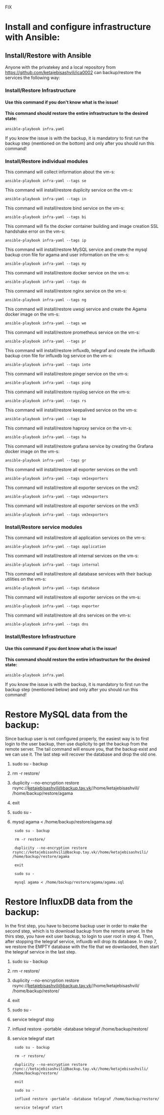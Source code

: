 FIX

# Install and configure infrastructure with Ansible:

## Install/Restore with Ansible
Anyone with the privatekey and a local repository from https://github.com/ketajebisashvili/ica0002 can backup/restore the services the following way:

### Install/Restore Infrastructure

#### Use this command if you don't know what is the issue!
#### This command should restore the entire infrastructure to the desired state:
    ansible-playbook infra.yaml

If you know the issue is with the backup, it is mandatory to first run the backup step (mentioned on the bottom) and only after you should run this command!


### Install/Restore individual modules

This command will collect information about the vm-s:

    ansible-playbook infra-yaml --tags se

This command will install/restore duplicity service on the vm-s:
    
    ansible-playbook infra-yaml --tags in

This command will install/restore bind service on the vm-s:
    
    ansible-playbook infra-yaml --tags bi

This command will fix the docker container building and image creation SSL handshake error on the vm-s:
    
    ansible-playbook infra-yaml --tags ip

This command will install/restore MySQL service and create the mysql backup cron file for agama and user information on the vm-s:
    
    ansible-playbook infra-yaml --tags my

This command will install/restore docker service on the vm-s:
    
    ansible-playbook infra-yaml --tags do

This command will install/restore nginx service on the vm-s:
    
    ansible-playbook infra-yaml --tags ng

This command will install/restore uwsgi service and create the Agama docker image on the vm-s:
    
    ansible-playbook infra-yaml --tags we

This command will install/restore prometheus service on the vm-s:
    
    ansible-playbook infra-yaml --tags pr

This command will install/restore influxdb, telegraf and create the influxdb backup cron file for influxdb log service on the vm-s:
    
    ansible-playbook infra-yaml --tags inte

This command will install/restore pinger service on the vm-s:
    
    ansible-playbook infra-yaml --tags ping

This command will install/restore rsyslog service on the vm-s:
    
    ansible-playbook infra-yaml --tags rs

This command will install/restore keepalived  service on the vm-s:
    
    ansible-playbook infra-yaml --tags ke

This command will install/restore haproxy  service on the vm-s:
    
    ansible-playbook infra-yaml --tags ha

 This command will install/restore grafana service by creating the Grafana docker image on the vm-s:
    
    ansible-playbook infra-yaml --tags gr

This command will install/restore all exporter services on the vm1:
    
    ansible-playbook infra-yaml --tags vm1exporters

This command will install/restore all exporter services on the vm2:
    
    ansible-playbook infra-yaml --tags vm2exporters

This command will install/restore all exporter services on the vm3:
    
    ansible-playbook infra-yaml --tags vm3exporters
   


### Install/Restore service modules

This command will install/restore all application services on the vm-s:

    ansible-playbook infra-yaml --tags application

This command will install/restore all internal services on the vm-s:

    ansible-playbook infra-yaml --tags internal

This command will install/restore all database services with their backup utilities on the vm-s:

    ansible-playbook infra-yaml --tags database

This command will install/restore all exporter services on the vm-s:

    ansible-playbook infra-yaml --tags exporter

This command will install/restore all dns services on the vm-s:

    ansible-playbook infra-yaml --tags dns


### Install/Restore Infrastructure

#### Use this command if you dont know what is the issue!
#### This command should restore the entire infrastructure for the desired state:
    ansible-playbook infra.yaml

If you know the issue is with the backup, it is mandatory to first run the backup step (mentioned below) and only after you should run this command!

# Restore MySQL data from the backup:

Since backup user is not configured properly, the easiest way is to first login to the user backup, then use duplicity to get
the backup from the remote server. The tail command will ensure you, that the backup exist and we can use it.
The last step will recover the database and drop the old one.


1. sudo su - backup
2. rm -r restore/
3. duplicity --no-encryption restore rsync://ketajebisashvili@backup.tay.vk//home/ketajebisashvili/ /home/backup/restore/agama
4. exit
5. sudo su -
6. mysql agama < /home/backup/restore/agama.sql

        sudo su - backup

        rm -r restore/

        duplicity --no-encryption restore rsync://ketajebisashvili@backup.tay.vk//home/ketajebisashvili/ /home/backup/restore/agama

        exit

        sudo su -

        mysql agama < /home/backup/restore/agama/agama.sql


# Restore InfluxDB data from the backup:


In the first step, you have to become backup user in order to make the second step, which is to download backup from the remote server.
In the thirs step, you have exit user backup, to login to user root in step 4. Then, after stopping the telegraf service, influxdb will drop its database.
In step 7, we restore the EMPTY database with the file that we downlaoded, then start the telegraf service in the last step.

1. sudo su - backup
2. rm -r restore/
3. duplicity --no-encryption restore rsync://ketajebisashvili@backup.tay.vk//home/ketajebisashvili/ /home/backup/restore/
4. exit
5. sudo su -
6. service telegraf stop
7. influxd restore -portable -database telegraf /home/backup/restore/
8. service telegraf start

        sudo su - backup

        rm -r restore/

        duplicity --no-encryption restore rsync://ketajebisashvili@backup.tay.vk//home/ketajebisashvili/ /home/backup/restore/

        exit

        sudo su -

        influxd restore -portable -database telegraf /home/backup/restore/

        service telegraf start

